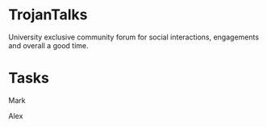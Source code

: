 # TrojanTalks
University exclusive community forum for social interactions, engagements and overall a good time.

# Tasks
Mark

Alex
